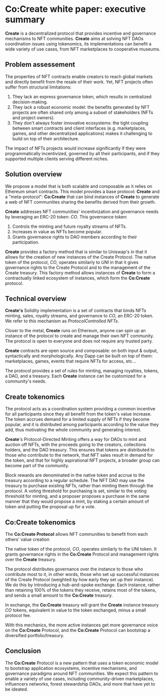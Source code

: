 # Co:Create white paper: executive summary

**Create** is a decentralized protocol that provides incentive and governance mechanisms to NFT communities.
**Create** aims at solving NFT DAOs coordination issues using tokenomics, its implementations can benefit a wide variety of use cases, from NFT marketplaces to cooperative museums.

## Problem assessement

The properties of NFT contracts enable creators to reach global markets and directly benefit from the resale of their work.
Yet, NFT projects often suffer from structural limitations:
1. They lack an express governance token, which results in centralized decision-making.
2. They lack a robust economic model: the benefits generated by NFT projects are often shared only among a subset of stakeholders (NFTs and project owners).
3. They don't always foster innovative ecosystems: the tight coupling between smart contracts and client interfaces (e.g. marketplaces, games, and other decentralized applications) makes it challenging to build on top of their architecture.

The impact of NFTs projects would increase significantly if they were programmatically incentivized, governed by all their participants, and if they supported multiple clients serving different niches.

##  Solution overview

We propose a model that is both scalable and composable as it relies on Ethereum smart contracts.
This model provides a base protocol: **Create** and a "meta-protocol": **Co:Create** that can bind instances of **Create** to generate a web of NFT communities sharing the benefits derived from their growth.

**Create** addresses NFT communities' incentivization and governance needs by leveraging an ERC-20 token: $CO$.
This governance token:
1. Controls the minting and future royalty streams of NFTs.
2. Increases in value as NFTs become popular.
3. Grants governance rights to DAO members according to their participation.

**Create** provides a factory method that is similar to Uniswap's in that it allows for the creation of new instances of the Create Protocol. The native token of the protocol, $CO$, operates similarly to $UNI$ in that it gives governance rights to the Create Protocol and to the management of the Create treasury. This factory method allows instances of **Create** to form a contractually linked ecosystem of instances, which form the **Co:Create** protocol. 

##  Technical overview

**Create's** Solidity implementation is a set of contracts that binds NFTs minting, sales, royalty streams, and governance to $CO$, an ERC-20 token. We refer to this mechanism as *ProtocolControlled NFTs*.

Closer to the metal, **Create** runs on Ethereum, anyone can spin up an instance of the protocol to create and manage their own NFT community. The protocol is open to everyone and does not require any trusted party.

**Create** contracts are open source and composable: on both input & output, syntactically and morphologically. Any Dapp can be built on top of them: marketplaces, games, events that require NFTs for access, etc...

The protocol provides a set of rules for minting, managing royalties, tokens, a DAO, and a treasury. Each **Create** instance can be customized for a community's needs. 

## **Create** tokenomics

The protocol acts as a coordination system providing a common incentive for all participants since they all benefit from the token's value increase. 
The token accrues demand for a limited supply of NFTs if they become popular, and it is distributed among participants according to the value they add, thus motivating the whole community and generating interest.


**Create**'s Protocol-Directed Minting offers a way for DAOs to mint and auction off NFTs, with the proceeds going to the creators, collections holders, and the DAO treasury. This ensures that tokens are distributed to those who contribute to the network, that NFT sales result in demand for the token, and that for highly aspirational NFT projects, a broader group can become part of the community.

Block rewards are denominated in the native token and accrue to the treasury according to a regular schedule. The NFT DAO may use the treasury to purchase existing NFTs, rather than minting them through the protocol. A voting threshold for purchasing is set, similar to the voting threshold for minting, and a proposer proposes a purchase in the same manner that they would propose a mint, by staking a certain amount of token and putting the proposal up for a vote.

## **Co:Create** tokenomics

The **Co:Create Protocol** allows NFT communities to benefit from each others' value creation

The native token of the protocol, $CO$, operates similarly to the UNI token.
It grants governance rights in the **Co:Create** Protocol and management rights over
 the **Create** treasury.

The protocol distributes governance over the instance to those who contribute most to it, in other words, those who set up successful instances of the Create Protocol (weighted by how early
they set up their instance).
We do this by introducing a hub-and-spoke exchange. Each instance, rather
than retaining 100% of the tokens they receive, retains most of the tokens, and
sends a small amount to the **Co:Create** treasury.

In exchange, the **Co:Create** treasury will grant the **Create** instance treasury $CO$ tokens,
equivalent in value to the token exchanged, minus a small protocol fee. 

With this mechanics, the more active instances get more governance voice on the **Co:Create**
Protocol, and the **Co:Create** Protocol can bootstrap a diversified portfolio/treasury.


## Conclusion

The **Co:Create** Protocol is a new pattern that uses a token economic model to bootstrap application ecosystems, incentive mechanisms, and governance paradigms around NFT communities. We expect this pattern to enable a variety of use cases, including community-driven marketplaces, influencers networks, forest stewardship DAOs, and more that have yet to be ideated.
